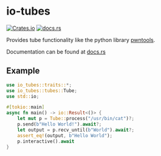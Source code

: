 # io-tubes

[![Crates.io](https://img.shields.io/crates/v/io-tubes)](https://crates.io/crates/io-tubes)
[![docs.rs](https://img.shields.io/docsrs/io-tubes)](https://docs.rs/io-tubes)

Provides tube functionality like the python library [pwntools](https://github.com/Gallopsled/pwntools).

Documentation can be found at [docs.rs](https://docs.rs/io-tubes)

## Example
```rust
use io_tubes::traits::*;
use io_tubes::tubes::Tube;
use std::io;

#[tokio::main]
async fn main() -> io::Result<()> {
    let mut p = Tube::process("/usr/bin/cat")?;
    p.send(b"Hello World!").await?;
    let output = p.recv_until(b"World").await?;
    assert_eq!(output, b"Hello World");
    p.interactive().await
}
```
